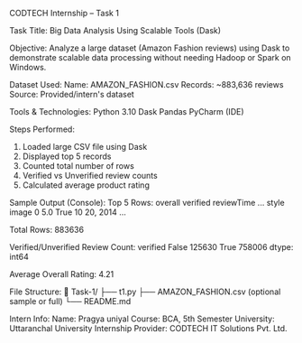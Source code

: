 CODTECH Internship – Task 1

Task Title:
Big Data Analysis Using Scalable Tools (Dask)

Objective:
Analyze a large dataset (Amazon Fashion reviews) using Dask to demonstrate scalable data processing without needing Hadoop or Spark on Windows.

Dataset Used:
Name: AMAZON_FASHION.csv
Records: ~883,636 reviews
Source: Provided/intern's dataset

Tools & Technologies:
Python 3.10
Dask
Pandas
PyCharm (IDE)

Steps Performed:
1. Loaded large CSV file using Dask
2. Displayed top 5 records
3. Counted total number of rows
4. Verified vs Unverified review counts
5. Calculated average product rating

Sample Output (Console):
Top 5 Rows:
overall verified reviewTime ... style image
0 5.0 True 10 20, 2014 ... <NA> <NA>

Total Rows: 883636

Verified/Unverified Review Count:
verified
False 125630
True 758006
dtype: int64

Average Overall Rating: 4.21


File Structure:
📁 Task-1/
├── t1.py
├── AMAZON_FASHION.csv (optional sample or full)
└── README.md


Intern Info:
Name: Pragya uniyal
Course: BCA, 5th Semester
University: Uttaranchal University
Internship Provider: CODTECH IT Solutions Pvt. Ltd.
